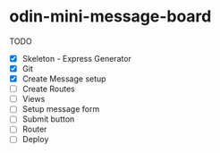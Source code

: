 # odin-mini-message-board

TODO

- [x] Skeleton - Express Generator
- [x] Git
- [x] Create Message setup
- [ ] Create Routes
- [ ] Views
- [ ] Setup message form
- [ ] Submit button
- [ ] Router
- [ ] Deploy
